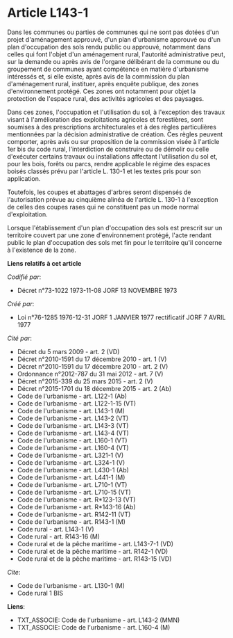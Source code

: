# Article L143-1

Dans les communes ou parties de communes qui ne sont pas dotées d'un projet d'aménagement approuvé, d'un plan d'urbanisme
approuvé ou d'un plan d'occupation des sols rendu public ou approuvé, notamment dans celles qui font l'objet d'un aménagement
rural, l'autorité administrative peut, sur la demande ou après avis de l'organe délibérant de la commune ou du groupement de
communes ayant compétence en matière d'urbanisme intéressés et, si elle existe, après avis de la commission du plan
d'aménagement rural, instituer, après enquête publique, des zones d'environnement protégé. Ces zones ont notamment pour objet
la protection de l'espace rural, des activités agricoles et des paysages.

Dans ces zones, l'occupation et l'utilisation du sol, à l'exception des travaux visant à l'amélioration des exploitations
agricoles et forestières, sont soumises à des prescriptions architecturales et à des règles particulières mentionnées par la
décision administrative de création. Ces règles peuvent comporter, après avis ou sur proposition de la commission visée à
l'article 1er bis du code rural, l'interdiction de construire ou de démolir ou celle d'exécuter certains travaux ou
installations affectant l'utilisation du sol et, pour les bois, forêts ou parcs, rendre applicable le régime des espaces
boisés classés prévu par l'article L. 130-1 et les textes pris pour son application.

Toutefois, les coupes et abattages d'arbres seront dispensés de l'autorisation prévue au cinquième alinéa de l'article L.
130-1 à l'exception de celles des coupes rases qui ne constituent pas un mode normal d'exploitation.

Lorsque l'établissement d'un plan d'occupation des sols est prescrit sur un territoire couvert par une zone d'environnement
protégé, l'acte rendant public le plan d'occupation des sols met fin pour le territoire qu'il concerne à l'existence de la
zone.

**Liens relatifs à cet article**

_Codifié par_:

  - Décret n°73-1022 1973-11-08 JORF 13 NOVEMBRE 1973

_Créé par_:

  - Loi n°76-1285 1976-12-31 JORF 1 JANVIER 1977 rectificatif JORF 7 AVRIL 1977

_Cité par_:

  - Décret du 5 mars 2009 - art. 2 (VD)
  - Décret n°2010-1591 du 17 décembre 2010 - art. 1 (V)
  - Décret n°2010-1591 du 17 décembre 2010 - art. 2 (V)
  - Ordonnance n°2012-787 du 31 mai 2012 - art. 7 (V)
  - Décret n°2015-339 du 25 mars 2015 - art. 2 (V)
  - Décret n°2015-1701 du 18 décembre 2015 - art. 2 (Ab)
  - Code de l'urbanisme - art. L122-1 (Ab)
  - Code de l'urbanisme - art. L122-1-15 (VT)
  - Code de l'urbanisme - art. L143-1 (M)
  - Code de l'urbanisme - art. L143-2 (VT)
  - Code de l'urbanisme - art. L143-3 (VT)
  - Code de l'urbanisme - art. L143-4 (VT)
  - Code de l'urbanisme - art. L160-1 (VT)
  - Code de l'urbanisme - art. L160-4 (VT)
  - Code de l'urbanisme - art. L321-1 (V)
  - Code de l'urbanisme - art. L324-1 (V)
  - Code de l'urbanisme - art. L430-1 (Ab)
  - Code de l'urbanisme - art. L441-1 (M)
  - Code de l'urbanisme - art. L710-1 (VT)
  - Code de l'urbanisme - art. L710-15 (VT)
  - Code de l'urbanisme - art. R*123-13 (VT)
  - Code de l'urbanisme - art. R*143-16 (Ab)
  - Code de l'urbanisme - art. R142-11 (VT)
  - Code de l'urbanisme - art. R143-1 (M)
  - Code rural - art. L143-1 (V)
  - Code rural - art. R143-16 (M)
  - Code rural et de la pêche maritime - art. L143-7-1 (VD)
  - Code rural et de la pêche maritime - art. R142-1 (VD)
  - Code rural et de la pêche maritime - art. R143-15 (VD)

_Cite_:

  - Code de l'urbanisme - art. L130-1 (M)
  - Code rural 1 BIS

**Liens**:

  - TXT_ASSOCIE: Code de l'urbanisme - art. L143-2 (MMN)
  - TXT_ASSOCIE: Code de l'urbanisme - art. L160-4 (M)
